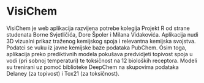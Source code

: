 # VisiChem

VisiChem je web aplikacija razvijena potrebe kolegija Projekt R od strane studenata Borne Svjetličića, Dore Špoler i Milana Vidakovića.
Aplikacija nudi 3D vizualni prikaz traženog kemijskog spoja i relevantna kemijska svojstva. 
Podatci se vuku iz javne kemijske baze podataka PubChem.
Osim toga, aplikacija preko prediktivnih modela pokušava predvidjeti topivost spoja u vodi (pri sobnoj temperaturi) te toksičnost na 12 bioloških receptora.
Modeli su trenirani uz pomoć biblioteke DeepChem na skupovima podataka Delaney (za topivost) i Tox21 (za toksičnost).
